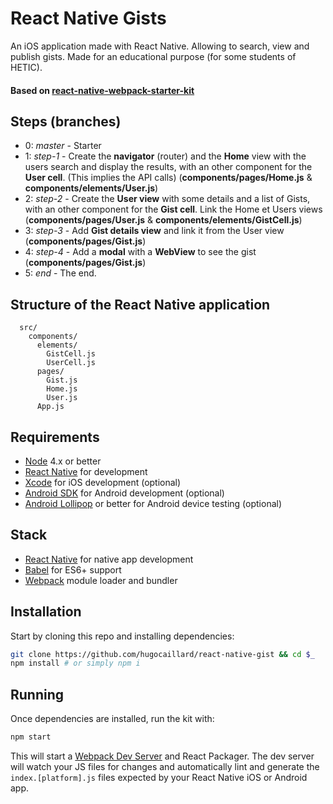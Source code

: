 # React Native Gists

An iOS application made with React Native. Allowing to search, view and publish gists.
Made for an educational purpose (for some students of HETIC).

#### Based on [react-native-webpack-starter-kit](https://github.com/jhabdas/react-native-webpack-starter-kit)

## Steps (branches)

- 0: *master* - Starter
- 1: *step-1* - Create the **navigator** (router) and the **Home** view with the users search and display the results, with an other component for the **User cell**. (This implies the API calls) (**components/pages/Home.js** & **components/elements/User.js**)
- 2: *step-2* - Create the **User view** with some details and a list of Gists, with an other component for the **Gist cell**. Link the Home et Users views (**components/pages/User.js** & **components/elements/GistCell.js**)
- 3: *step-3* - Add **Gist details view** and link it from the User view (**components/pages/Gist.js**)
- 4: *step-4* - Add a **modal** with a **WebView** to see the gist (**components/pages/Gist.js**)
- 5: *end* - The end.

## Structure of the React Native application

```
  src/
    components/
      elements/
        GistCell.js
        UserCell.js
      pages/
        Gist.js
        Home.js
        User.js
      App.js
```

## Requirements

- [Node](https://nodejs.org) 4.x or better
- [React Native](http://facebook.github.io/react-native/docs/getting-started.html) for development
- [Xcode](https://developer.apple.com/xcode/) for iOS development (optional)
- [Android SDK](https://developer.android.com/sdk/) for Android development (optional)
- [Android Lollipop](https://www.android.com/versions/lollipop-5-0/) or better for Android device testing (optional)

## Stack

- [React Native](http://facebook.github.io/react-native/) for native app development
- [Babel](http://babeljs.io/) for ES6+ support
- [Webpack](https://webpack.github.io/) module loader and bundler

## Installation

Start by cloning this repo and installing dependencies:

```sh
git clone https://github.com/hugocaillard/react-native-gist && cd $_
npm install # or simply npm i
```

## Running

Once dependencies are installed, run the kit with:

```sh
npm start
```

This will start a [Webpack Dev Server](https://github.com/webpack/webpack-dev-server) and React Packager. The dev server will watch your JS files for changes and automatically lint and generate the `index.[platform].js` files expected by your React Native iOS or Android app.
